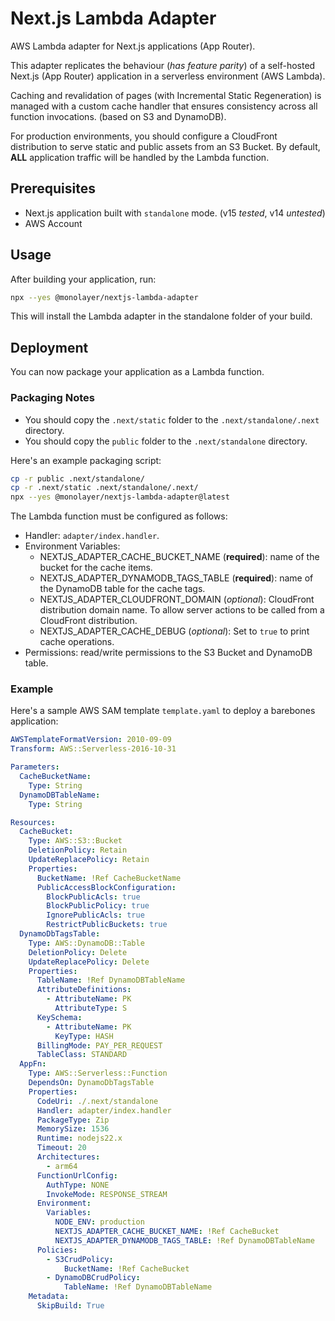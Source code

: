 # Next.js Lambda Adapter

AWS Lambda adapter for Next.js applications (App Router).

This adapter replicates the behaviour (*has feature parity*) of a self-hosted Next.js (App Router) application in a serverless environment (AWS Lambda).

Caching and revalidation of pages (with Incremental Static Regeneration) is managed with a custom cache handler that  ensures consistency across all function invocations. (based on S3 and DynamoDB).

For production environments, you should configure a CloudFront distribution to serve static and public assets from an S3 Bucket. By default, **ALL** application traffic will be handled by the Lambda function.

## Prerequisites

- Next.js application built with `standalone` mode. (v15 *tested*, v14 *untested*)
- AWS Account

## Usage

After building your application, run:

```bash
npx --yes @monolayer/nextjs-lambda-adapter
```

This will install the Lambda adapter in the standalone folder of your build.

## Deployment

You can now package your application as a Lambda function.

### Packaging Notes

- You should copy the `.next/static` folder to the `.next/standalone/.next` directory.
- You should copy the `public` folder to the `.next/standalone` directory.

Here's an example packaging script:

```bash
cp -r public .next/standalone/
cp -r .next/static .next/standalone/.next/
npx --yes @monolayer/nextjs-lambda-adapter@latest
```

The Lambda function must be configured as follows:

- Handler: `adapter/index.handler`.
- Environment Variables:
  - NEXTJS_ADAPTER_CACHE_BUCKET_NAME (**required**): name of the bucket for the cache items.
  - NEXTJS_ADAPTER_DYNAMODB_TAGS_TABLE (**required**): name of the DynamoDB table for the cache tags.
  - NEXTJS_ADAPTER_CLOUDFRONT_DOMAIN (*optional*): CloudFront distribution domain name. To allow server actions to be called from a CloudFront distribution.
  - NEXTJS_ADAPTER_CACHE_DEBUG (*optional*): Set to `true` to print cache operations.
- Permissions: read/write permissions to the S3 Bucket and DynamoDB table.

### Example

Here's a sample AWS SAM template `template.yaml` to deploy a barebones application:

```yaml
AWSTemplateFormatVersion: 2010-09-09
Transform: AWS::Serverless-2016-10-31

Parameters:
  CacheBucketName:
    Type: String
  DynamoDBTableName:
    Type: String

Resources:
  CacheBucket:
    Type: AWS::S3::Bucket
    DeletionPolicy: Retain
    UpdateReplacePolicy: Retain
    Properties:
      BucketName: !Ref CacheBucketName
      PublicAccessBlockConfiguration:
        BlockPublicAcls: true
        BlockPublicPolicy: true
        IgnorePublicAcls: true
        RestrictPublicBuckets: true
  DynamoDbTagsTable:
    Type: AWS::DynamoDB::Table
    DeletionPolicy: Delete
    UpdateReplacePolicy: Delete
    Properties:
      TableName: !Ref DynamoDBTableName
      AttributeDefinitions:
        - AttributeName: PK
          AttributeType: S
      KeySchema:
        - AttributeName: PK
          KeyType: HASH
      BillingMode: PAY_PER_REQUEST
      TableClass: STANDARD
  AppFn:
    Type: AWS::Serverless::Function
    DependsOn: DynamoDbTagsTable
    Properties:
      CodeUri: ./.next/standalone
      Handler: adapter/index.handler
      PackageType: Zip
      MemorySize: 1536
      Runtime: nodejs22.x
      Timeout: 20
      Architectures:
        - arm64
      FunctionUrlConfig:
        AuthType: NONE
        InvokeMode: RESPONSE_STREAM
      Environment:
        Variables:
          NODE_ENV: production
          NEXTJS_ADAPTER_CACHE_BUCKET_NAME: !Ref CacheBucket
          NEXTJS_ADAPTER_DYNAMODB_TAGS_TABLE: !Ref DynamoDBTableName
      Policies:
        - S3CrudPolicy:
            BucketName: !Ref CacheBucket
        - DynamoDBCrudPolicy:
            TableName: !Ref DynamoDBTableName
    Metadata:
      SkipBuild: True
```
